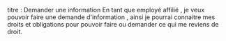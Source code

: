 
 titre : Demander une information
 En tant que employé affilié , je veux pouvoir faire une demande d'information , ainsi je pourrai connaitre mes droits et obligations pour pouvoir faire ou demander ce qui me reviens de droit.